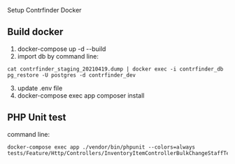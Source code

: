 Setup Contrfinder Docker

## Build docker

1. docker-compose up -d --build
2. import db by command line: 

```
cat contrfinder_staging_20210419.dump | docker exec -i contrfinder_db pg_restore -U postgres -d contrfinder_dev
```

3. update .env file
4. docker-compose exec app composer install

## PHP Unit test

command line:

```
docker-compose exec app ./vendor/bin/phpunit --colors=always tests/Feature/Http/Controllers/InventoryItemControllerBulkChangeStaffTest
```